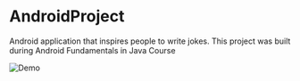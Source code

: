 # AndroidProject
Android application that inspires people to write jokes. This project was built during Android Fundamentals in Java Course

![Demo](Demo_gif.gif)
